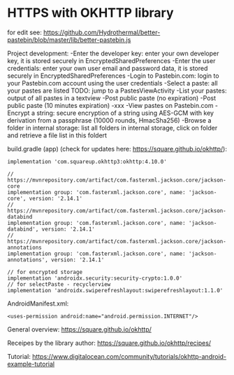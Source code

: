 # HTTPS with OKHTTP library

for edit see: https://github.com/Hydrothermal/better-pastebin/blob/master/lib/better-pastebin.js

Project development:
-Enter the developer key: enter your own developer key, it is stored securely in EncryptedSharedPreferences
-Enter the user credentials: enter your own user email and password data, it is stored securely in EncryptedSharedPreferences
-Login to Pastebin.com: login to your Pastebin.com account using the user credentials
-Select a paste: all your pastes are listed TODO: jump to a PastesViewActivity
-List your pastes: output of all pastes in a textview
-Post public paste (no expiration)
-Post public paste (10 minutes expiration)
-xxx
-View pastes on Pastebin.com
-Encrypt a string: secure encryption of a string using AES-GCM with key derivation from a passphrase (10000 rounds, HmacSha256)
-Browse a folder in internal storage: list all folders in internal storage, click on folder and retrieve a file list in this foldert



build.gradle (app) (check for updates here: https://square.github.io/okhttp/):
```plaintext
implementation 'com.squareup.okhttp3:okhttp:4.10.0'

// https://mvnrepository.com/artifact/com.fasterxml.jackson.core/jackson-core
implementation group: 'com.fasterxml.jackson.core', name: 'jackson-core', version: '2.14.1'
// https://mvnrepository.com/artifact/com.fasterxml.jackson.core/jackson-databind
implementation group: 'com.fasterxml.jackson.core', name: 'jackson-databind', version: '2.14.1'
// https://mvnrepository.com/artifact/com.fasterxml.jackson.core/jackson-annotations
implementation group: 'com.fasterxml.jackson.core', name: 'jackson-annotations', version: '2.14.1'

// for encrypted storage
implementation 'androidx.security:security-crypto:1.0.0'
// for selectPaste - recyclerview
implementation 'androidx.swiperefreshlayout:swiperefreshlayout:1.1.0'
```

AndroidManifest.xml:
```plaintext
<uses-permission android:name="android.permission.INTERNET"/>
```

General overview: https://square.github.io/okhttp/

Receipes by the library author: https://square.github.io/okhttp/recipes/

Tutorial: https://www.digitalocean.com/community/tutorials/okhttp-android-example-tutorial

```plaintext

```



```plaintext

```


```plaintext

```


```plaintext

```
